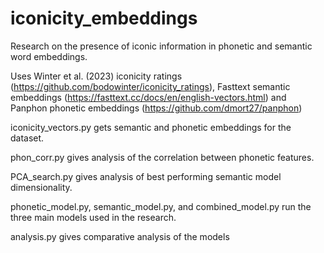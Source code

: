 # iconicity_embeddings
Research on the presence of iconic information in phonetic and semantic word embeddings.

Uses Winter et al. (2023) iconicity ratings (https://github.com/bodowinter/iconicity_ratings), Fasttext semantic embeddings (https://fasttext.cc/docs/en/english-vectors.html) and Panphon phonetic embeddings (https://github.com/dmort27/panphon)

iconicity_vectors.py gets semantic and phonetic embeddings for the dataset.

phon_corr.py gives analysis of the correlation between phonetic features.

PCA_search.py gives analysis of best performing semantic model dimensionality.

phonetic_model.py, semantic_model.py, and combined_model.py run the three main models used in the research.

analysis.py gives comparative analysis of the models
